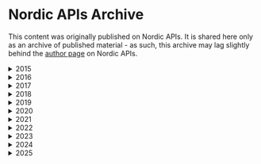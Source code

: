 # Nordic APIs Archive
This content was originally published on Nordic APIs. It is shared here only as an archive of published material - as such, this archive may lag slightly behind the [author page](https://nordicapis.com/author/sandovaleffect/) on Nordic APIs.


<details>
<summary>2015</summary>
<br>
<ul>

</ul>
  <br>
</details>

<details>
<summary>2016</summary>
<br>
<ul>

</ul>
  <br>
</details>

<details>
<summary>2017</summary>
<br>
<ul>

</ul>
  <br>
</details>

<details>
<summary>2018</summary>
<br>
<ul>

</ul>
  <br>
</details>

<details>
<summary>2019</summary>
<br>
<ul>

</ul>
  <br>
</details>

<details>
<summary>2020</summary>
<br>
<ul>

</ul>
  <br>
</details>

<details>
<summary>2021</summary>
<br>
<ul>

</ul>
  <br>
</details>

<details>
<summary>2022</summary>
<br>
<ul>

</ul>
  <br>
</details>

<details>
<summary>2023</summary>
<br>
<ul>

</ul>
  <br>
</details>

<details>
<summary>2024</summary>
<br>
<ul>

</ul>
  <br>
</details>

<details>
<summary>2025</summary>
<br>
<ul>

</ul>
  <br>
</details>
